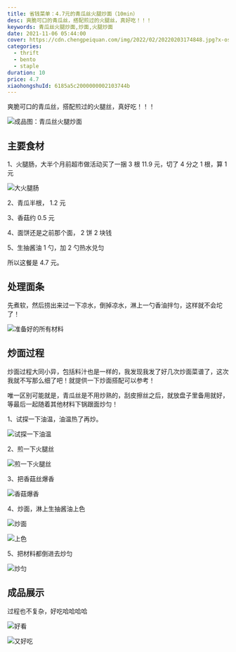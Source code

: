 ```yaml
---
title: 省钱菜单：4.7元的青瓜丝火腿炒面（10min）
desc: 爽脆可口的青瓜丝，搭配煎过的火腿丝，真好吃！！！
keywords: 青瓜丝火腿炒面,炒面,火腿炒面
date: 2021-11-06 05:44:00
cover: https://cdn.chengpeiquan.com/img/2022/02/20220203174848.jpg?x-oss-process=image/interlace,1
categories:
  - thrift
  - bento
  - staple
duration: 10
price: 4.7
xiaohongshuId: 6185a5c2000000002103744b
---
```


爽脆可口的青瓜丝，搭配煎过的火腿丝，真好吃！！！

![成品图：青瓜丝火腿炒面](https://cdn.chengpeiquan.com/img/2022/02/20220203174907.jpg?x-oss-process=image/interlace,1)

## 主要食材

1、火腿肠，大半个月前超市做活动买了一捆 3 根 11.9 元，切了 4 分之 1 根，算 1 元

![大火腿肠](https://cdn.chengpeiquan.com/img/2022/02/20220203174859.jpg?x-oss-process=image/interlace,1)

2、青瓜半根， 1.2 元

3、香菇约 0.5 元

4、面饼还是之前那个面， 2 饼 2 块钱

5、生抽酱油 1 勺，加 2 勺热水兑匀

所以这餐是 4.7 元。

## 处理面条

先煮软，然后捞出来过一下凉水，倒掉凉水，淋上一勺香油拌匀，这样就不会坨了！

![准备好的所有材料](https://cdn.chengpeiquan.com/img/2022/02/20220203174900.jpg?x-oss-process=image/interlace,1)

## 炒面过程

炒面过程大同小异，包括料汁也是一样的，我发现我发了好几次炒面菜谱了，这次我就不写那么细了吧！就提供一下炒面搭配可以参考！

唯一区别可能就是，青瓜丝是不用炒熟的，刮皮擦丝之后，就放盘子里备用就好，等最后一起随着其他材料下锅跟面炒匀！

1、试探一下油温，油温热了再炒。

![试探一下油温](https://cdn.chengpeiquan.com/img/2022/02/20220203174901.jpg?x-oss-process=image/interlace,1)

2、煎一下火腿丝

![煎一下火腿丝](https://cdn.chengpeiquan.com/img/2022/02/20220203174902.jpg?x-oss-process=image/interlace,1)

3、把香菇丝爆香

![香菇爆香](https://cdn.chengpeiquan.com/img/2022/02/20220203174903.jpg?x-oss-process=image/interlace,1)

4、炒面，淋上生抽酱油上色

![炒面](https://cdn.chengpeiquan.com/img/2022/02/20220203174904.jpg?x-oss-process=image/interlace,1)

![上色](https://cdn.chengpeiquan.com/img/2022/02/20220203174905.jpg?x-oss-process=image/interlace,1)

5、把材料都倒进去炒匀

![炒匀](https://cdn.chengpeiquan.com/img/2022/02/20220203174906.jpg?x-oss-process=image/interlace,1)

## 成品展示

过程也不复杂，好吃哈哈哈哈

![好看](https://cdn.chengpeiquan.com/img/2022/02/20220203174908.jpg?x-oss-process=image/interlace,1)

![又好吃](https://cdn.chengpeiquan.com/img/2022/02/20220203174909.jpg?x-oss-process=image/interlace,1)
